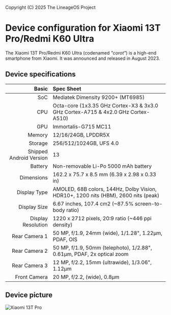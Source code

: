 Copyright (C) 2025 The LineageOS Project

Device configuration for Xiaomi 13T Pro/Redmi K60 Ultra
=============================================================

The Xiaomi 13T Pro/Redmi K60 Ultra (codenamed _"corot"_) is a high-end smartphone from Xiaomi.
It was announced and released in August 2023.

## Device specifications

Basic   | Spec Sheet
-------:|:-------------------------
SoC     | Mediatek Dimensity 9200+ (MT6985)
CPU     | Octa-core (1x3.35 GHz Cortex-X3 & 3x3.0 GHz Cortex-A715 & 4x2.0 GHz Cortex-A510)
GPU     | Immortalis-G715 MC11
Memory  | 12/16/24GB, LPDDR5X
Storage | 256/512/1024GB, UFS 4.0
Shipped Android Version | 13
Battery | Non-removable Li-Po 5000 mAh battery
Dimensions | 162.2 x 75.7 x 8.5 mm (6.39 x 2.98 x 0.33 in)
Display Type | AMOLED, 68B colors, 144Hz, Dolby Vision, HDR10+, 1200 nits (HBM), 2600 nits (peak)
Display Size | 6.67 inches, 107.4 cm2 (~87.5% screen-to-body ratio)
Display Resolution | 1220 x 2712 pixels, 20:9 ratio (~446 ppi density)
Rear Camera 1 | 50 MP, f/1.9, 24mm (wide), 1/1.28", 1.22µm, PDAF, OIS
Rear Camera 2 | 50 MP, f/1.9, 50mm (telephoto), 1/2.88", 0.61µm, PDAF, 2x optical zoom
Rear Camera 3 | 12 MP, f/2.2, 15mm (ultrawide), 1/3.06", 1.12µm
Front Camera | 20 MP, f/2.2, (wide), 0.8µm

## Device picture
![Xiaomi 13T Pro](https://fdn2.gsmarena.com/vv/pics/xiaomi/xiaomi-13t-pro-2.jpg "Xiaomi 13T Pro in blue, green and black")